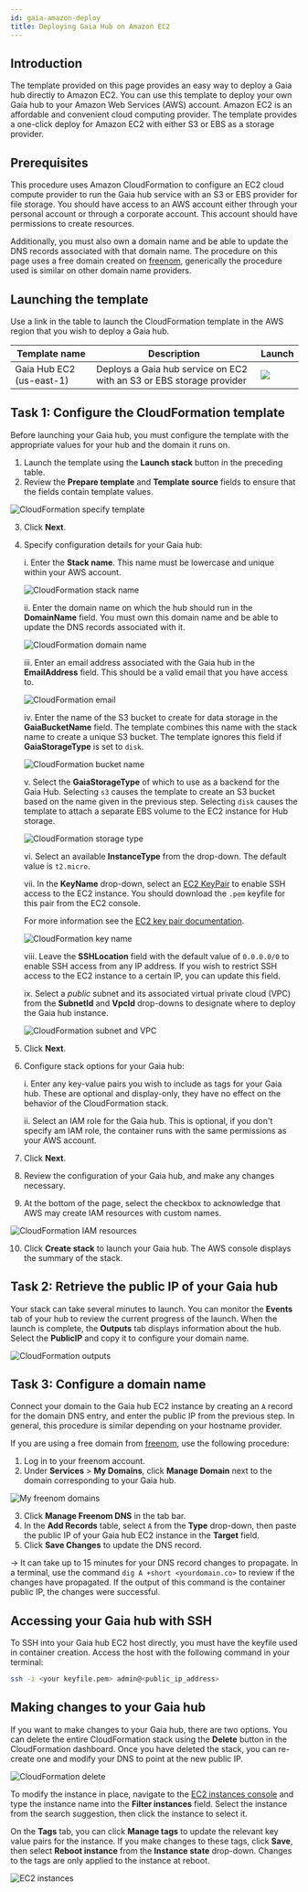 ```yaml
---
id: gaia-amazon-deploy
title: Deploying Gaia Hub on Amazon EC2
---
```


## Introduction

The template provided on this page provides an easy way to deploy a Gaia hub directly to Amazon EC2. You can use this
template to deploy your own Gaia hub to your Amazon Web Services (AWS) account. Amazon EC2 is an affordable and
convenient cloud computing provider. The template provides a one-click deploy for Amazon EC2 with either S3 or EBS as a
storage provider.

## Prerequisites

This procedure uses Amazon CloudFormation to configure an EC2 cloud compute provider to run the Gaia hub service with
an S3 or EBS provider for file storage. You should have access to an AWS account either through your personal account or
through a corporate account. This account should have permissions to create resources.

Additionally, you must also own a domain name and be able to update the DNS records associated with that domain name.
The procedure on this page uses a free domain created on [freenom][], generically the procedure used
is similar on other domain name providers.

## Launching the template

Use a link in the table to launch the CloudFormation template in the AWS region that you wish to deploy a Gaia hub.

| Template name            | Description                                                          | Launch                                                            |
| ------------------------ | -------------------------------------------------------------------- | ----------------------------------------------------------------- |
| Gaia Hub EC2 (us-east-1) | Deploys a Gaia hub service on EC2 with an S3 or EBS storage provider | [![](/img/cloudformation-launch-stack-button.png)][ec2-us-east-1] |

## Task 1: Configure the CloudFormation template

Before launching your Gaia hub, you must configure the template with the appropriate values for your hub and the domain
it runs on.

1. Launch the template using the **Launch stack** button in the preceding table.
2. Review the **Prepare template** and **Template source** fields to ensure that the fields contain template values.

![CloudFormation specify template](/img/cloudformation-specify-template.png)

3. Click **Next**.
4. Specify configuration details for your Gaia hub:

   i. Enter the **Stack name**. This name must be lowercase and unique within your AWS account.

   ![CloudFormation stack name](/img/cloudformation-stack-name.png)

   ii. Enter the domain name on which the hub should run in the **DomainName** field. You must own this domain name and
   be able to update the DNS records associated with it.

   ![CloudFormation domain name](/img/cloudformation-domain-name.png)

   iii. Enter an email address associated with the Gaia hub in the **EmailAddress** field. This should be a valid email
   that you have access to.

   ![CloudFormation email](/img/cloudformation-email.png)

   iv. Enter the name of the S3 bucket to create for data storage in the **GaiaBucketName** field. The template combines
   this name with the stack name to create a unique S3 bucket. The template ignores this field if **GaiaStorageType** is
   set to `disk`.

   ![CloudFormation bucket name](/img/cloudformation-bucket.png)

   v. Select the **GaiaStorageType** of which to use as a backend for the Gaia Hub. Selecting `s3` causes the template
   to create an S3 bucket based on the name given in the previous step. Selecting `disk` causes the template to attach a
   separate EBS volume to the EC2 instance for Hub storage.

   ![CloudFormation storage type](/img/cloudformation-storage-type.png)

   vi. Select an available **InstanceType** from the drop-down. The default value is `t2.micro`.

   vii. In the **KeyName** drop-down, select an [EC2 KeyPair](https://console.aws.amazon.com/ec2/v2/home?region=us-east-1#KeyPairs:)
   to enable SSH access to the EC2 instance. You should download the `.pem` keyfile for this pair from the EC2 console.

   For more information see the [EC2 key pair documentation](https://docs.aws.amazon.com/AWSEC2/latest/UserGuide/ec2-key-pairs.html#prepare-key-pair).

   ![CloudFormation key name](/img/cloudformation-keyname.png)

   viii. Leave the **SSHLocation** field with the default value of `0.0.0.0/0` to enable SSH access from any IP address.
   If you wish to restrict SSH access to the EC2 instance to a certain IP, you can update this field.

   ix. Select a _public_ subnet and its associated virtual private cloud (VPC) from the **SubnetId** and **VpcId** drop-downs to designate
   where to deploy the Gaia hub instance.

   ![CloudFormation subnet and VPC](/img/cloudformation-subnet.png)

5. Click **Next**.
6. Configure stack options for your Gaia hub:

   i. Enter any key-value pairs you wish to include as tags for your Gaia hub. These are optional and display-only, they
   have no effect on the behavior of the CloudFormation stack.

   ii. Select an IAM role for the Gaia hub. This is optional, if you don't specify am IAM role, the container runs
   with the same permissions as your AWS account.

7. Click **Next**.
8. Review the configuration of your Gaia hub, and make any changes necessary.
9. At the bottom of the page, select the checkbox to acknowledge that AWS may create IAM resources with custom names.

![CloudFormation IAM resources](/img/cloudformation-iam-resources.png)

10. Click **Create stack** to launch your Gaia hub. The AWS console displays the summary of the stack.

## Task 2: Retrieve the public IP of your Gaia hub

Your stack can take several minutes to launch. You can monitor the **Events** tab of your hub to review the current
progress of the launch. When the launch is complete, the **Outputs** tab displays information about the hub. Select
the **PublicIP** and copy it to configure your domain name.

![CloudFormation outputs](/img/cloudformation-details.png)

## Task 3: Configure a domain name

Connect your domain to the Gaia hub EC2 instance by creating an `A` record for the domain DNS entry, and enter the
public IP from the previous step. In general, this procedure is similar depending on your hostname provider.

If you are using a free domain from [freenom], use the following procedure:

1. Log in to your freenom account.
2. Under **Services** > **My Domains**, click **Manage Domain** next to the domain corresponding to your Gaia hub.

![My freenom domains](/img/freenom-my-domains.png)

3. Click **Manage Freenom DNS** in the tab bar.
4. In the **Add Records** table, select `A` from the **Type** drop-down, then paste the public IP of your Gaia hub EC2
   instance in the **Target** field.
5. Click **Save Changes** to update the DNS record.

-> It can take up to 15 minutes for your DNS record changes to propagate. In a terminal, use the command
`dig A +short <yourdomain.co>` to review if the changes have propagated. If the output of this command is the container
public IP, the changes were successful.

## Accessing your Gaia hub with SSH

To SSH into your Gaia hub EC2 host directly, you must have the keyfile used in container creation. Access the host with
the following command in your terminal:

```bash
ssh -i <your keyfile.pem> admin@<public_ip_address>
```

## Making changes to your Gaia hub

If you want to make changes to your Gaia hub, there are two options. You can delete the entire CloudFormation stack
using the **Delete** button in the CloudFormation dashboard. Once you have deleted the stack, you can re-create one and
modify your DNS to point at the new public IP.

![CloudFormation delete](/img/cloudformation-delete.png)

To modify the instance in place, navigate to the [EC2 instances console][] and type the instance name into the
**Filter instances** field. Select the instance from the search suggestion, then click the instance to select it.

On the **Tags** tab, you can click **Manage tags** to update the relevant key value pairs for the instance. If you make
changes to these tags, click **Save**, then select **Reboot instance** from the **Instance state** drop-down. Changes to
the tags are only applied to the instance at reboot.

![EC2 instances](/img/ec2-instances.png)

[ec2-us-east-1]: https://console.aws.amazon.com/cloudformation/home?region=us-east-1#/stacks/new?stackName=gaia&templateURL=https://cf-templates-18jq0t04gve7c-us-east-1.s3.amazonaws.com/cloudformation.yaml
[freenom]: https://freenom.com
[ec2 instances console]: https://console.aws.amazon.com/ec2/v2/home?region=us-east-1#Instances
